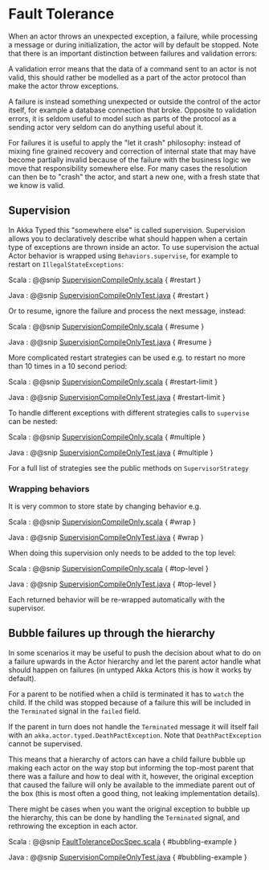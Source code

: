 # Fault Tolerance

When an actor throws an unexpected exception, a failure, while processing a message or during initialization, the actor
will by default be stopped. Note that there is an important distinction between failures and validation errors:

A validation error means that the data of a command sent to an actor is not valid, this should rather be modelled as a
part of the actor protocol than make the actor throw exceptions.

A failure is instead something unexpected or outside the control of the actor itself, for example a database connection
that broke. Opposite to validation errors, it is seldom useful to model such as parts of the protocol as a sending actor
very seldom can do anything useful about it.

For failures it is useful to apply the "let it crash" philosophy: instead of mixing fine grained recovery and correction
of internal state that may have become partially invalid because of the failure with the business logic we move that
responsibility somewhere else. For many cases the resolution can then be to "crash" the actor, and start a new one,
with a fresh state that we know is valid.

## Supervision

In Akka Typed this "somewhere else" is called supervision. Supervision allows you to declaratively describe what should happen when a certain type of exceptions are thrown inside an actor. To use supervision the actual Actor behavior is wrapped using `Behaviors.supervise`, for example to restart on `IllegalStateExceptions`:


Scala
:  @@snip [SupervisionCompileOnly.scala](/akka-actor-typed-tests/src/test/scala/docs/akka/typed/supervision/SupervisionCompileOnly.scala) { #restart }

Java
:  @@snip [SupervisionCompileOnlyTest.java](/akka-actor-typed-tests/src/test/java/jdocs/akka/typed/supervision/SupervisionCompileOnlyTest.java) { #restart }

Or to resume, ignore the failure and process the next message, instead:

Scala
:  @@snip [SupervisionCompileOnly.scala](/akka-actor-typed-tests/src/test/scala/docs/akka/typed/supervision/SupervisionCompileOnly.scala) { #resume }

Java
:  @@snip [SupervisionCompileOnlyTest.java](/akka-actor-typed-tests/src/test/java/jdocs/akka/typed/supervision/SupervisionCompileOnlyTest.java) { #resume }

More complicated restart strategies can be used e.g. to restart no more than 10
times in a 10 second period:

Scala
:  @@snip [SupervisionCompileOnly.scala](/akka-actor-typed-tests/src/test/scala/docs/akka/typed/supervision/SupervisionCompileOnly.scala) { #restart-limit }

Java
:  @@snip [SupervisionCompileOnlyTest.java](/akka-actor-typed-tests/src/test/java/jdocs/akka/typed/supervision/SupervisionCompileOnlyTest.java) { #restart-limit }

To handle different exceptions with different strategies calls to `supervise`
can be nested:

Scala
:  @@snip [SupervisionCompileOnly.scala](/akka-actor-typed-tests/src/test/scala/docs/akka/typed/supervision/SupervisionCompileOnly.scala) { #multiple }

Java
:  @@snip [SupervisionCompileOnlyTest.java](/akka-actor-typed-tests/src/test/java/jdocs/akka/typed/supervision/SupervisionCompileOnlyTest.java) { #multiple }

For a full list of strategies see the public methods on `SupervisorStrategy`

### Wrapping behaviors

It is very common to store state by changing behavior e.g.

Scala
:  @@snip [SupervisionCompileOnly.scala](/akka-actor-typed-tests/src/test/scala/docs/akka/typed/supervision/SupervisionCompileOnly.scala) { #wrap }

Java
:  @@snip [SupervisionCompileOnlyTest.java](/akka-actor-typed-tests/src/test/java/jdocs/akka/typed/supervision/SupervisionCompileOnlyTest.java) { #wrap }

When doing this supervision only needs to be added to the top level:

Scala
:  @@snip [SupervisionCompileOnly.scala](/akka-actor-typed-tests/src/test/scala/docs/akka/typed/supervision/SupervisionCompileOnly.scala) { #top-level }

Java
:  @@snip [SupervisionCompileOnlyTest.java](/akka-actor-typed-tests/src/test/java/jdocs/akka/typed/supervision/SupervisionCompileOnlyTest.java) { #top-level }

Each returned behavior will be re-wrapped automatically with the supervisor.


## Bubble failures up through the hierarchy

In some scenarios it may be useful to push the decision about what to do on a failure upwards in the Actor hierarchy
 and let the parent actor handle what should happen on failures (in untyped Akka Actors this is how it works by default).

For a parent to be notified when a child is terminated it has to `watch` the child. If the child was stopped because of
a failure this will be included in the `Terminated` signal in the `failed` field.

If the parent in turn does not handle the `Terminated` message it will itself fail with an `akka.actor.typed.DeathPactException`. Note that `DeathPactException` cannot be supervised.

This means that a hierarchy of actors can have a child failure bubble up making each actor on the way stop but informing the
top-most parent that there was a failure and how to deal with it, however, the original exception that caused the failure
will only be available to the immediate parent out of the box (this is most often a good thing, not leaking implementation details). 

There might be cases when you want the original exception to bubble up the hierarchy, this can be done by handling the 
`Terminated` signal, and rethrowing the exception in each actor.

 
Scala
:  @@snip [FaultToleranceDocSpec.scala](/akka-actor-typed-tests/src/test/scala/docs/akka/typed/FaultToleranceDocSpec.scala) { #bubbling-example }

Java
:  @@snip [SupervisionCompileOnlyTest.java](/akka-actor-typed-tests/src/test/java/jdocs/akka/typed/FaultToleranceDocTest.java) { #bubbling-example }
